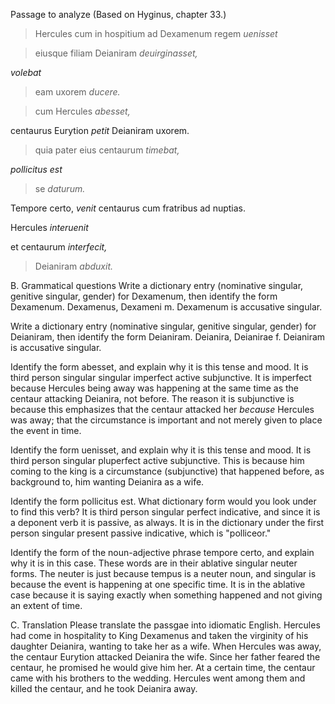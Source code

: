 Passage to analyze
(Based on Hyginus, chapter 33.)

> Hercules cum in hospitium ad Dexamenum regem *uenisset*

> eiusque filiam Deianiram *deuirginasset,*

*volebat*

> eam uxorem *ducere.*

> cum Hercules *abesset,*

centaurus Eurytion *petit* Deianiram uxorem.

> quia pater eius centaurum *timebat,*

*pollicitus est*

> se *daturum.*

Tempore certo, *venit* centaurus cum fratribus ad nuptias.

Hercules *interuenit*

et centaurum *interfecit,*

> Deianiram *abduxit.*

B. Grammatical questions
Write a dictionary entry (nominative singular, genitive singular, gender) for Dexamenum, then identify the form Dexamenum. Dexamenus, Dexameni m. Dexamenum is accusative singular.

Write a dictionary entry (nominative singular, genitive singular, gender) for Deianiram, then identify the form Deianiram. Deianira, Deianirae f. Deianiram is accusative singular.

Identify the form abesset, and explain why it is this tense and mood. It is third person singular singular imperfect active subjunctive. It is imperfect because Hercules being away was happening at the same time as the centaur attacking Deianira, not before. The reason it is subjunctive is because this emphasizes that the centaur attacked her *because* Hercules was away; that the circumstance is important and not merely given to place the event in time.

Identify the form uenisset, and explain why it is this tense and mood. It is third person singular pluperfect active subjunctive. This is because him coming to the king is a circumstance (subjunctive) that happened before, as background to, him wanting Deianira as a wife.

Identify the form pollicitus est. What dictionary form would you look under to find this verb? It is third person singular perfect indicative, and since it is a deponent verb it is passive, as always. It is in the dictionary under the first person singular present passive indicative, which is "polliceor."

Identify the form of the noun-adjective phrase tempore certo, and explain why it is in this case. These words are in their ablative singular neuter forms. The neuter is just because tempus is a neuter noun, and singular is because the event is happening at one specific time. It is in the ablative case because it is saying exactly when something happened and not giving an extent of time.

C. Translation
Please translate the passgae into idiomatic English.
Hercules had come in hospitality to King Dexamenus and taken the virginity of his daughter Deianira, wanting to take her as a wife. When Hercules was away, the centaur Eurytion attacked Deianira the wife. Since her father feared the centaur, he promised he would give him her. At a certain time, the centaur came with his brothers to the wedding. Hercules went among them and killed the centaur, and he took Deianira away.
